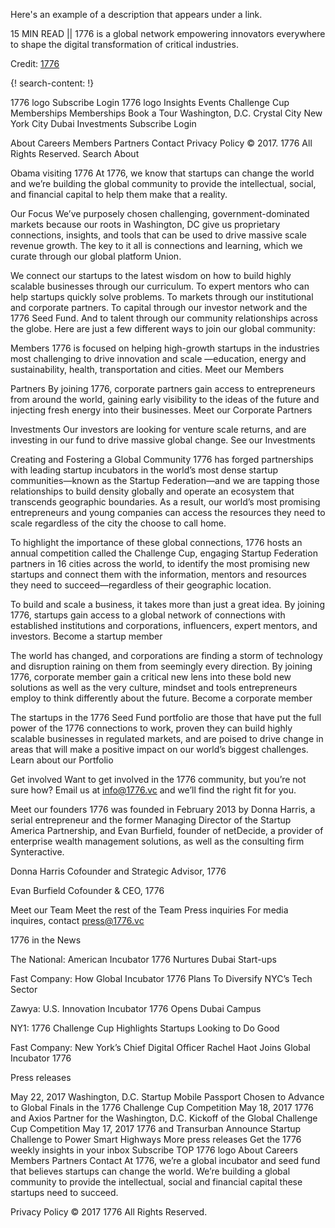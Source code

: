 Here's an example of a description that appears under a link.

15 MIN READ || 1776 is a global network empowering innovators everywhere to shape the digital transformation of critical industries.

Credit: [1776](https://www.1776.vc/)

{! search-content: !}

1776 logo
Subscribe
Login
1776 logo
Insights
Events
Challenge Cup
Memberships
Memberships
Book a Tour
Washington, D.C.
Crystal City
New York City
Dubai
Investments
Subscribe
Login
     
About
Careers
Members
Partners
Contact
Privacy Policy
© 2017. 1776 All Rights Reserved.
 Search
About

Obama visiting 1776
At 1776, we know that startups can change the world and we’re building the global community to provide the intellectual, social, and financial capital to help them make that a reality.

Our Focus
We’ve purposely chosen challenging, government-dominated markets because our roots in Washington, DC give us proprietary connections, insights, and tools that can be used to drive massive scale revenue growth. The key to it all is connections and learning, which we curate through our global platform Union.

We connect our startups to the latest wisdom on how to build highly scalable businesses through our curriculum. To expert mentors who can help startups quickly solve problems. To markets through our institutional and corporate partners. To capital through our investor network and the 1776 Seed Fund. And to talent through our community relationships across the globe. Here are just a few different ways to join our global community:


Members
1776 is focused on helping high-growth startups in the industries most challenging to drive innovation and scale —education, energy and sustainability, health, transportation and cities.
Meet our Members 


Partners
By joining 1776, corporate partners gain access to entrepreneurs from around the world, gaining early visibility to the ideas of the future and injecting fresh energy into their businesses.
Meet our Corporate Partners 


Investments
Our investors are looking for venture scale returns, and are investing in our fund to drive massive global change.
See our Investments


Creating and Fostering a Global Community
1776 has forged partnerships with leading startup incubators in the world’s most dense startup communities—known as the Startup Federation—and we are tapping those relationships to build density globally and operate an ecosystem that transcends geographic boundaries. As a result, our world’s most promising entrepreneurs and young companies can access the resources they need to scale regardless of the city the choose to call home.

To highlight the importance of these global connections, 1776 hosts an annual competition called the Challenge Cup, engaging Startup Federation partners in 16 cities across the world, to identify the most promising new startups and connect them with the information, mentors and resources they need to succeed—regardless of their geographic location.


To build and scale a business, it takes more than just a great idea. By joining 1776, startups gain access to a global network of connections with established institutions and corporations, influencers, expert mentors, and investors.
Become a startup member


The world has changed, and corporations are finding a storm of technology and disruption raining on them from seemingly every direction. By joining 1776, corporate member gain a critical new lens into these bold new solutions as well as the very culture, mindset and tools entrepreneurs employ to think differently about the future.
Become a corporate member


The startups in the 1776 Seed Fund portfolio are those that have put the full power of the 1776 connections to work, proven they can build highly scalable businesses in regulated markets, and are poised to drive change in areas that will make a positive impact on our world’s biggest challenges.
Learn about our Portfolio


Get involved
Want to get involved in the 1776 community, but you’re not sure how? Email us at info@1776.vc and we’ll find the right fit for you.


Meet our founders
1776 was founded in February 2013 by Donna Harris, a serial entrepreneur and the former Managing Director of the Startup America Partnership, and Evan Burfield, founder of netDecide, a provider of enterprise wealth management solutions, as well as the consulting firm Synteractive.

Donna Harris
Cofounder and Strategic Advisor, 1776

Evan Burfield
Cofounder & CEO, 1776
   
Meet our Team
Meet the rest of the Team
Press inquiries
For media inquires, contact press@1776.vc

 1776 in the News

The National: American Incubator 1776 Nurtures Dubai Start-ups

Fast Company: How Global Incubator 1776 Plans To Diversify NYC’s Tech Sector

Zawya: U.S. Innovation Incubator 1776 Opens Dubai Campus

NY1: 1776 Challenge Cup Highlights Startups Looking to Do Good

Fast Company: New York’s Chief Digital Officer Rachel Haot Joins Global Incubator 1776

 

Press releases

May 22, 2017 Washington, D.C. Startup Mobile Passport Chosen to Advance to Global Finals in the 1776 Challenge Cup Competition May 18, 2017 1776 and Axios Partner for the Washington, D.C. Kickoff of the Global Challenge Cup Competition May 17, 2017 1776 and Transurban Announce Startup Challenge to Power Smart Highways More press releases
Get the 1776 weekly insights in your inbox Subscribe
TOP
1776 logo
About
Careers
Members
Partners
Contact
At 1776, we’re a global incubator and seed fund that believes startups can change the world. We’re building a global community to provide the intellectual, social and financial capital these startups need to succeed.
     
Privacy Policy
© 2017 1776 All Rights Reserved.
